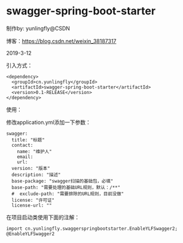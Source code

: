# **swagger-spring-boot-starter**

制作by: yunlingfly@CSDN

博客：https://blog.csdn.net/weixin_38187317

2019-3-12

引入方式：

    <dependency>
      <groupId>cn.yunlingfly</groupId>
      <artifactId>swagger-spring-boot-starter</artifactId>
      <version>0.1-RELEASE</version>
    </dependency>

使用：

修改application.yml添加一下参数：

    swagger:
      title: "标题"
      contact:
        name: "维护人"
        email: 
        url: 
      version: "版本"
      description: "描述"
      base-package: "swagger扫描的基础包，必填"
      base-path: "需要处理的基础URL规则，默认：/**"
      #  exclude-path: "需要排除的URL规则，目前没做"
      license: "许可证"
      license-url: ""

在项目启动类使用下面的注解：

    import cn.yunlingfly.swaggerspringbootstarter.EnableYLFSwagger2;
    @EnableYLFSwagger2